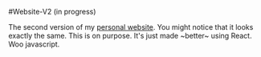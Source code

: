 #Website-V2 (in progress)

The second version of my <a href="http://tcburning.com">personal website</a>. You might notice that it looks exactly the same. This is on purpose. It's just made ~better~ using React. Woo javascript. 
